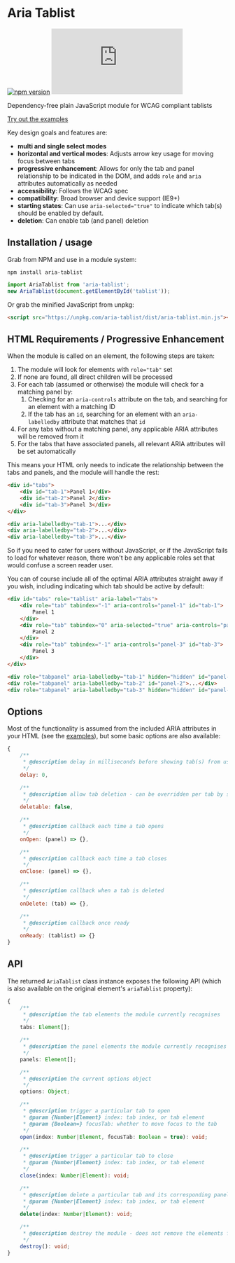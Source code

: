 # Aria Tablist

[![npm version](https://img.shields.io/npm/v/aria-tablist.svg)](http://npm.im/aria-tablist)
[![gzip size](http://img.badgesize.io/https://unpkg.com/aria-tablist/dist/aria-tablist.min.js?compression=gzip)](https://unpkg.com/aria-tablist/dist/aria-tablist.min.js)

Dependency-free plain JavaScript module for WCAG compliant tablists

[Try out the examples](https://mynamesleon.github.io/aria-tablist/examples/)

Key design goals and features are:

-   **multi and single select modes**
-   **horizontal and vertical modes**: Adjusts arrow key usage for moving focus between tabs
-   **progressive enhancement**: Allows for only the tab and panel relationship to be indicated in the DOM, and adds `role` and `aria` attributes automatically as needed
-   **accessibility**: Follows the WCAG spec
-   **compatibility**: Broad browser and device support (IE9+)
-   **starting states**: Can use `aria-selected="true"` to indicate which tab(s) should be enabled by default.
-   **deletion**: Can enable tab (and panel) deletion

## Installation / usage

Grab from NPM and use in a module system:

```
npm install aria-tablist
```

```javascript
import AriaTablist from 'aria-tablist';
new AriaTablist(document.getElementById('tablist'));
```

Or grab the minified JavaScript from unpkg:

```html
<script src="https://unpkg.com/aria-tablist/dist/aria-tablist.min.js"></script>
```

## HTML Requirements / Progressive Enhancement

When the module is called on an element, the following steps are taken:

1. The module will look for elements with `role="tab"` set
2. If none are found, all direct children will be processed
3. For each tab (assumed or otherwise) the module will check for a matching panel by:
    1. Checking for an `aria-controls` attribute on the tab, and searching for an element with a matching ID
    2. If the tab has an `id`, searching for an element with an `aria-labelledby` attribute that matches that `id`
4. For any tabs without a matching panel, any applicable ARIA attributes will be removed from it
5. For the tabs that have associated panels, all relevant ARIA attributes will be set automatically

This means your HTML only needs to indicate the relationship between the tabs and panels, and the module will handle the rest:

```html
<div id="tabs">
    <div id="tab-1">Panel 1</div>
    <div id="tab-2">Panel 2</div>
    <div id="tab-3">Panel 3</div>
</div>

<div aria-labelledby="tab-1">...</div>
<div aria-labelledby="tab-2">...</div>
<div aria-labelledby="tab-3">...</div>
```

So if you need to cater for users without JavaScript, or if the JavaScript fails to load for whatever reason, there won't be any applicable roles set that would confuse a screen reader user.

You can of course include all of the optimal ARIA attributes straight away if you wish, including indicating which tab should be active by default:

```html
<div id="tabs" role="tablist" aria-label="Tabs">
    <div role="tab" tabindex="-1" aria-controls="panel-1" id="tab-1">
        Panel 1
    </div>
    <div role="tab" tabindex="0" aria-selected="true" aria-controls="panel-2" id="tab-2">
        Panel 2
    </div>
    <div role="tab" tabindex="-1" aria-controls="panel-3" id="tab-3">
        Panel 3
    </div>
</div>

<div role="tabpanel" aria-labelledby="tab-1" hidden="hidden" id="panel-1">...</div>
<div role="tabpanel" aria-labelledby="tab-2" id="panel-2">...</div>
<div role="tabpanel" aria-labelledby="tab-3" hidden="hidden" id="panel-3">...</div>
```

## Options

Most of the functionality is assumed from the included ARIA attributes in your HTML (see the [examples](https://mynamesleon.github.io/aria-tablist/examples/)), but some basic options are also available:

```javascript
{
    /**
     * @description delay in milliseconds before showing tab(s) from user interaction
     */
    delay: 0,

    /**
     * @description allow tab deletion - can be overridden per tab by setting data-deletable="false"
     */
    deletable: false,

    /**
     * @description callback each time a tab opens
     */
    onOpen: (panel) => {},

    /**
     * @description callback each time a tab closes
     */
    onClose: (panel) => {},

    /**
     * @description callback when a tab is deleted
     */
    onDelete: (tab) => {},

    /**
     * @description callback once ready
     */
    onReady: (tablist) => {}
}
```

## API

The returned `AriaTablist` class instance exposes the following API (which is also available on the original element's `ariaTablist` property):

```typescript
{
    /**
     * @description the tab elements the module currently recognises
     */
    tabs: Element[];

    /**
     * @description the panel elements the module currently recognises
     */
    panels: Element[];

    /**
     * @description the current options object
     */
    options: Object;

    /**
     * @description trigger a particular tab to open
     * @param {Number|Element} index: tab index, or tab element
     * @param {Boolean=} focusTab: whether to move focus to the tab
     */
    open(index: Number|Element, focusTab: Boolean = true): void;

    /**
     * @description trigger a particular tab to close
     * @param {Number|Element} index: tab index, or tab element
     */
    close(index: Number|Element): void;

    /**
     * @description delete a particular tab and its corresponding panel (if deletable)
     * @param {Number|Element} index: tab index, or tab element
     */
    delete(index: Number|Element): void;

    /**
     * @description destroy the module - does not remove the elements from the DOM
     */
    destroy(): void;
}
```
